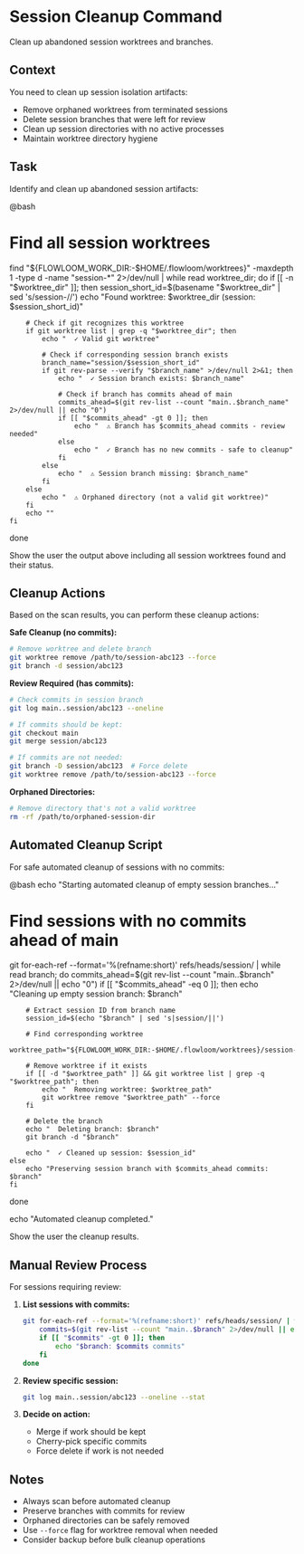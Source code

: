 # Session Cleanup Command

Clean up abandoned session worktrees and branches.

## Context

You need to clean up session isolation artifacts:
- Remove orphaned worktrees from terminated sessions
- Delete session branches that were left for review
- Clean up session directories with no active processes
- Maintain worktree directory hygiene

## Task

Identify and clean up abandoned session artifacts:

@bash
# Find all session worktrees
find "${FLOWLOOM_WORK_DIR:-$HOME/.flowloom/worktrees}" -maxdepth 1 -type d -name "session-*" 2>/dev/null | while read worktree_dir; do
    if [[ -n "$worktree_dir" ]]; then
        session_short_id=$(basename "$worktree_dir" | sed 's/session-//')
        echo "Found worktree: $worktree_dir (session: $session_short_id)"
        
        # Check if git recognizes this worktree
        if git worktree list | grep -q "$worktree_dir"; then
            echo "  ✓ Valid git worktree"
            
            # Check if corresponding session branch exists
            branch_name="session/$session_short_id"
            if git rev-parse --verify "$branch_name" >/dev/null 2>&1; then
                echo "  ✓ Session branch exists: $branch_name"
                
                # Check if branch has commits ahead of main
                commits_ahead=$(git rev-list --count "main..$branch_name" 2>/dev/null || echo "0")
                if [[ "$commits_ahead" -gt 0 ]]; then
                    echo "  ⚠ Branch has $commits_ahead commits - review needed"
                else
                    echo "  ✓ Branch has no new commits - safe to cleanup"
                fi
            else
                echo "  ⚠ Session branch missing: $branch_name"
            fi
        else
            echo "  ⚠ Orphaned directory (not a valid git worktree)"
        fi
        echo ""
    fi
done

Show the user the output above including all session worktrees found and their status.

## Cleanup Actions

Based on the scan results, you can perform these cleanup actions:

**Safe Cleanup (no commits):**
```bash
# Remove worktree and delete branch
git worktree remove /path/to/session-abc123 --force
git branch -d session/abc123
```

**Review Required (has commits):**
```bash
# Check commits in session branch
git log main..session/abc123 --oneline

# If commits should be kept:
git checkout main
git merge session/abc123

# If commits are not needed:
git branch -D session/abc123  # Force delete
git worktree remove /path/to/session-abc123 --force
```

**Orphaned Directories:**
```bash
# Remove directory that's not a valid worktree
rm -rf /path/to/orphaned-session-dir
```

## Automated Cleanup Script

For safe automated cleanup of sessions with no commits:

@bash
echo "Starting automated cleanup of empty session branches..."

# Find sessions with no commits ahead of main
git for-each-ref --format='%(refname:short)' refs/heads/session/ | while read branch; do
    commits_ahead=$(git rev-list --count "main..$branch" 2>/dev/null || echo "0")
    if [[ "$commits_ahead" -eq 0 ]]; then
        echo "Cleaning up empty session branch: $branch"
        
        # Extract session ID from branch name
        session_id=$(echo "$branch" | sed 's|session/||')
        
        # Find corresponding worktree
        worktree_path="${FLOWLOOM_WORK_DIR:-$HOME/.flowloom/worktrees}/session-$session_id"
        
        # Remove worktree if it exists
        if [[ -d "$worktree_path" ]] && git worktree list | grep -q "$worktree_path"; then
            echo "  Removing worktree: $worktree_path"
            git worktree remove "$worktree_path" --force
        fi
        
        # Delete the branch
        echo "  Deleting branch: $branch"
        git branch -d "$branch"
        
        echo "  ✓ Cleaned up session: $session_id"
    else
        echo "Preserving session branch with $commits_ahead commits: $branch"
    fi
done

echo "Automated cleanup completed."

Show the user the cleanup results.

## Manual Review Process

For sessions requiring review:

1. **List sessions with commits:**
   ```bash
   git for-each-ref --format='%(refname:short)' refs/heads/session/ | while read branch; do
       commits=$(git rev-list --count "main..$branch" 2>/dev/null || echo "0")
       if [[ "$commits" -gt 0 ]]; then
           echo "$branch: $commits commits"
       fi
   done
   ```

2. **Review specific session:**
   ```bash
   git log main..session/abc123 --oneline --stat
   ```

3. **Decide on action:**
   - Merge if work should be kept
   - Cherry-pick specific commits
   - Force delete if work is not needed

## Notes

- Always scan before automated cleanup
- Preserve branches with commits for review
- Orphaned directories can be safely removed
- Use `--force` flag for worktree removal when needed
- Consider backup before bulk cleanup operations